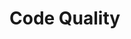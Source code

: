 <div id="title">

# Code Quality

</div>

<div id="body">

<include src="introduction/container-inParent-asPanel.md" boilerplate/>
<include src="maximiseReadability/container-inParent-asPanel.md" boilerplate />
<include src="followStandard/container-inParent-asPanel.md" boilerplate/>
<include src="nameWell/container-inParent-asPanel.md" boilerplate/>
<include src="avoidShortcuts/container-inParent-asPanel.md" boilerplate/>
<include src="commentMinimally/container-inParent-asPanel.md" boilerplate/>

</panel>

</div>

<div id="extras">
</div>